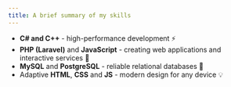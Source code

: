```yaml
---
title: A brief summary of my skills
---
```

- **C# and C++** - high-performance development ⚡  
- **PHP (Laravel)** and **JavaScript** - creating web applications and interactive services 🚀  
- **MySQL** and **PostgreSQL** - reliable relational databases 💾  
- Adaptive **HTML**, **CSS** and **JS** - modern design for any device 💡